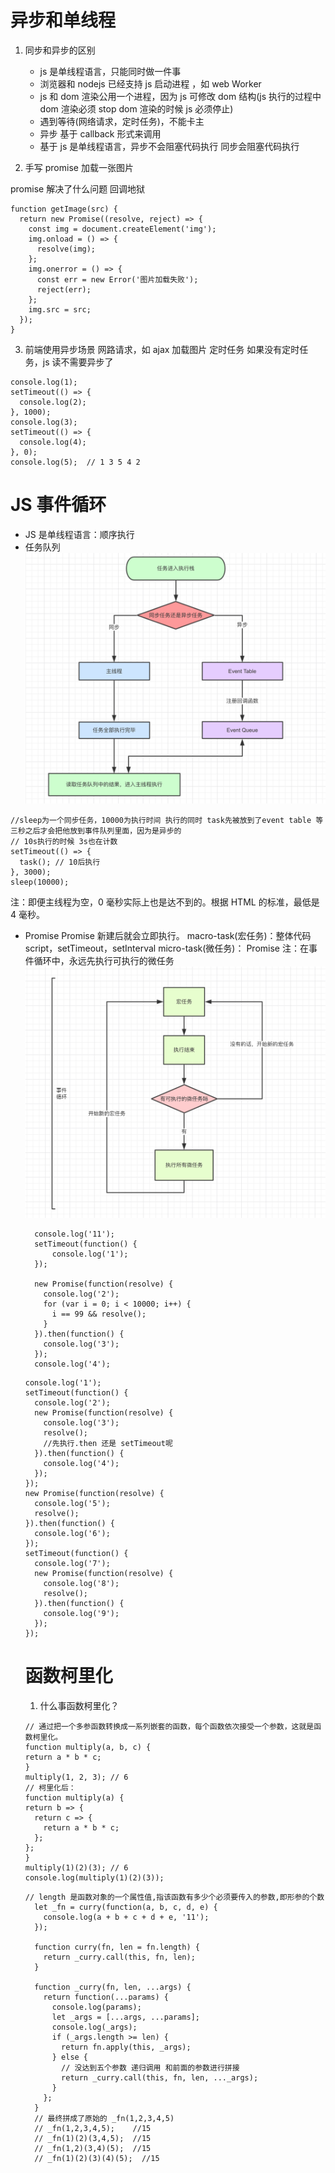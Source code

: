 # 异步和单线程

1. 同步和异步的区别

   - js 是单线程语言，只能同时做一件事
   - 浏览器和 nodejs 已经支持 js 启动进程 ，如 web Worker
   - js 和 dom 渲染公用一个进程，因为 js 可修改 dom 结构(js 执行的过程中 dom 渲染必须 stop dom 渲染的时候 js 必须停止)
   - 遇到等待(网络请求，定时任务)，不能卡主
   - 异步 基于 callback 形式来调用
   - 基于 js 是单线程语言，异步不会阻塞代码执行 同步会阻塞代码执行

2. 手写 promise 加载一张图片

promise 解决了什么问题 回调地狱

```
function getImage(src) {
  return new Promise((resolve, reject) => {
    const img = document.createElement('img');
    img.onload = () => {
      resolve(img);
    };
    img.onerror = () => {
      const err = new Error('图片加载失败');
      reject(err);
    };
    img.src = src;
  });
}
```

3. 前端使用异步场景
   网路请求，如 ajax 加载图片
   定时任务 如果没有定时任务，js 读不需要异步了

```
console.log(1);
setTimeout(() => {
  console.log(2);
}, 1000);
console.log(3);
setTimeout(() => {
  console.log(4);
}, 0);
console.log(5);  // 1 3 5 4 2
```

# JS 事件循环

- JS 是单线程语言：顺序执行
- 任务队列
  ![](../static/img/js-event.jpg)

```
//sleep为一个同步任务，10000为执行时间 执行的同时 task先被放到了event table 等三秒之后才会把他放到事件队列里面，因为是异步的
// 10s执行的时候 3s也在计数
setTimeout(() => {
  task(); // 10后执行
}, 3000);
sleep(10000);
```

注：即便主线程为空，0 毫秒实际上也是达不到的。根据 HTML 的标准，最低是 4 毫秒。

- Promise
  Promise 新建后就会立即执行。
  macro-task(宏任务)：整体代码 script，setTimeout，setInterval
  micro-task(微任务)： Promise
  注：在事件循环中，永远先执行可执行的微任务
  ![](../static/img/js-event2.jpg)

  ```
    console.log('11');
    setTimeout(function() {
        console.log('1');
    });

    new Promise(function(resolve) {
      console.log('2');
      for (var i = 0; i < 10000; i++) {
        i == 99 && resolve();
      }
    }).then(function() {
      console.log('3');
    });
    console.log('4');
  ```

  ```
  console.log('1');
  setTimeout(function() {
    console.log('2');
    new Promise(function(resolve) {
      console.log('3');
      resolve();
      //先执行.then 还是 setTimeout呢
    }).then(function() {
      console.log('4');
    });
  });
  new Promise(function(resolve) {
    console.log('5');
    resolve();
  }).then(function() {
    console.log('6');
  });
  setTimeout(function() {
    console.log('7');
    new Promise(function(resolve) {
      console.log('8');
      resolve();
    }).then(function() {
      console.log('9');
    });
  });

  ```

  # 函数柯里化

  1. 什么事函数柯里化？

  ```
  // 通过把一个多参函数转换成一系列嵌套的函数，每个函数依次接受一个参数，这就是函数柯里化。
  function multiply(a, b, c) {
  return a * b * c;
  }
  multiply(1, 2, 3); // 6
  // 柯里化后：
  function multiply(a) {
  return b => {
    return c => {
      return a * b * c;
    };
  };
  }
  multiply(1)(2)(3); // 6
  console.log(multiply(1)(2)(3));

  ```

  ```
  // length 是函数对象的一个属性值,指该函数有多少个必须要传入的参数,即形参的个数
    let _fn = curry(function(a, b, c, d, e) {
      console.log(a + b + c + d + e, '11');
    });

    function curry(fn, len = fn.length) {
      return _curry.call(this, fn, len);
    }

    function _curry(fn, len, ...args) {
      return function(...params) {
        console.log(params);
        let _args = [...args, ...params];
        console.log(_args);
        if (_args.length >= len) {
          return fn.apply(this, _args);
        } else {
          // 没达到五个参数 递归调用 和前面的参数进行拼接
          return _curry.call(this, fn, len, ..._args);
        }
      };
    }
    // 最终拼成了原始的 _fn(1,2,3,4,5)
    // _fn(1,2,3,4,5);    //15
    // _fn(1)(2)(3,4,5);  //15
    // _fn(1,2)(3,4)(5);  //15
    // _fn(1)(2)(3)(4)(5);  //15

  ```
